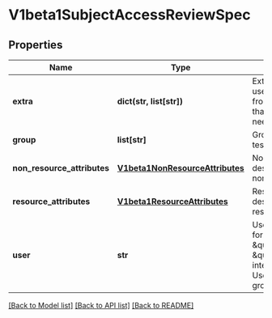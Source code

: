 # V1beta1SubjectAccessReviewSpec

## Properties
Name | Type | Description | Notes
------------ | ------------- | ------------- | -------------
**extra** | **dict(str, list[str])** | Extra corresponds to the user.Info.GetExtra() method from the authenticator.  Since that is input to the authorizer it needs a reflection here. | [optional] 
**group** | **list[str]** | Groups is the groups you&#39;re testing for. | [optional] 
**non_resource_attributes** | [**V1beta1NonResourceAttributes**](V1beta1NonResourceAttributes.md) | NonResourceAttributes describes information for a non-resource access request | [optional] 
**resource_attributes** | [**V1beta1ResourceAttributes**](V1beta1ResourceAttributes.md) | ResourceAuthorizationAttributes describes information for a resource access request | [optional] 
**user** | **str** | User is the user you&#39;re testing for. If you specify \&quot;User\&quot; but not \&quot;Group\&quot;, then is it interpreted as \&quot;What if User were not a member of any groups | [optional] 

[[Back to Model list]](../README.md#documentation-for-models) [[Back to API list]](../README.md#documentation-for-api-endpoints) [[Back to README]](../README.md)


